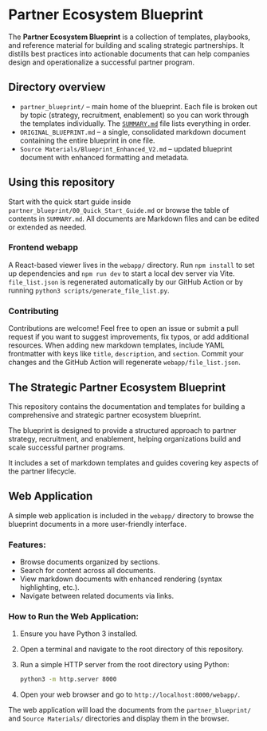 # Partner Ecosystem Blueprint

The **Partner Ecosystem Blueprint** is a collection of templates, playbooks, and reference material for building and scaling strategic partnerships. It distills best practices into actionable documents that can help companies design and operationalize a successful partner program.

## Directory overview

- `partner_blueprint/` – main home of the blueprint. Each file is broken out by topic (strategy, recruitment, enablement) so you can work through the templates individually. The [`SUMMARY.md`](partner_blueprint/SUMMARY.md) file lists everything in order.
- `ORIGINAL_BLUEPRINT.md` – a single, consolidated markdown document containing the entire blueprint in one file.
- `Source Materials/Blueprint_Enhanced_V2.md` – updated blueprint document with enhanced formatting and metadata.

## Using this repository

Start with the quick start guide inside `partner_blueprint/00_Quick_Start_Guide.md` or browse the table of contents in `SUMMARY.md`. All documents are Markdown files and can be edited or extended as needed.

### Frontend webapp
A React-based viewer lives in the `webapp/` directory. Run `npm install` to set up dependencies and `npm run dev` to start a local dev server via Vite. `file_list.json` is regenerated automatically by our GitHub Action or by running `python3 scripts/generate_file_list.py`.

### Contributing

Contributions are welcome! Feel free to open an issue or submit a pull request if you want to suggest improvements, fix typos, or add additional resources.
When adding new markdown templates, include YAML frontmatter with keys like `title`, `description`, and `section`. Commit your changes and the GitHub Action will regenerate `webapp/file_list.json`.

## The Strategic Partner Ecosystem Blueprint

This repository contains the documentation and templates for building a comprehensive and strategic partner ecosystem blueprint.

The blueprint is designed to provide a structured approach to partner strategy, recruitment, and enablement, helping organizations build and scale successful partner programs.

It includes a set of markdown templates and guides covering key aspects of the partner lifecycle.

## Web Application

A simple web application is included in the `webapp/` directory to browse the blueprint documents in a more user-friendly interface.

### Features:

*   Browse documents organized by sections.
*   Search for content across all documents.
*   View markdown documents with enhanced rendering (syntax highlighting, etc.).
*   Navigate between related documents via links.

### How to Run the Web Application:

1.  Ensure you have Python 3 installed.
2.  Open a terminal and navigate to the root directory of this repository.
3.  Run a simple HTTP server from the root directory using Python:

    ```bash
    python3 -m http.server 8000
    ```

4.  Open your web browser and go to `http://localhost:8000/webapp/`.

The web application will load the documents from the `partner_blueprint/` and `Source Materials/` directories and display them in the browser.
